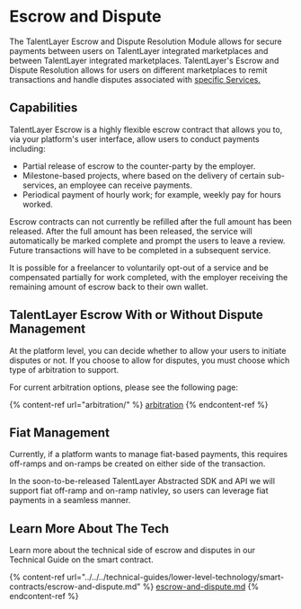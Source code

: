 # Escrow and Dispute

The TalentLayer Escrow and Dispute Resolution Module allows for secure payments between users on TalentLayer integrated marketplaces and between TalentLayer integrated marketplaces. TalentLayer's Escrow and Dispute Resolution allows for users on different marketplaces to remit transactions and handle disputes associated with [specific Services.](../jobs-and-proposals.md)

## Capabilities

TalentLayer Escrow is a highly flexible escrow contract that allows you to, via your platform's user interface, allow users to conduct payments including:&#x20;

* Partial release of escrow to the counter-party by the employer.&#x20;
* Milestone-based projects, where based on the delivery of certain sub-services, an employee can receive payments.
* Periodical payment of hourly work; for example, weekly pay for hours worked.

Escrow contracts can not currently be refilled after the full amount has been released. After the full amount has been released, the service will automatically be marked complete and prompt the users to leave a review. Future transactions will have to be completed in a subsequent service.

It is possible for a freelancer to voluntarily opt-out of a service and be compensated partially for work completed, with the employer receiving the remaining amount of escrow back to their own wallet.

## TalentLayer Escrow With or Without Dispute Management

At the platform level, you can decide whether to allow your users to initiate disputes or not. If you choose to allow for disputes, you must choose which type of arbitration to support.&#x20;

For current arbitration options, please see the following page:&#x20;

{% content-ref url="arbitration/" %}
[arbitration](arbitration/)
{% endcontent-ref %}

## Fiat Management

Currently, if a platform wants to manage fiat-based payments, this requires off-ramps and on-ramps be created on either side of the transaction.&#x20;

In the soon-to-be-released TalentLayer Abstracted SDK and API we will support fiat off-ramp and on-ramp nativley, so users can leverage fiat payments in a seamless manner.&#x20;

## Learn More About The Tech

Learn more about the technical side of escrow and disputes in our Technical Guide on the smart contract.&#x20;

{% content-ref url="../../../technical-guides/lower-level-technology/smart-contracts/escrow-and-dispute.md" %}
[escrow-and-dispute.md](../../../technical-guides/lower-level-technology/smart-contracts/escrow-and-dispute.md)
{% endcontent-ref %}
